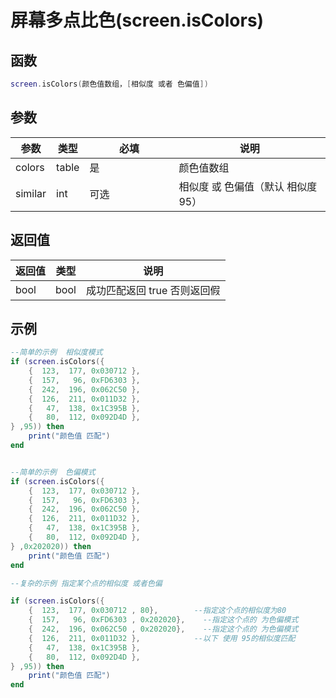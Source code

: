 # 屏幕多点比色(screen.isColors)

## 函数

```lua
screen.isColors(颜色值数组，[相似度 或者 色偏值])
```

## 参数

<table><thead><tr><th>参数</th><th>类型</th><th width="127">必填</th><th>说明</th></tr></thead><tbody><tr><td>colors</td><td>table</td><td>是</td><td>颜色值数组</td></tr><tr><td>similar</td><td>int </td><td>可选</td><td>相似度 或 色偏值（默认 相似度 95）</td></tr></tbody></table>

## 返回值

| 返回值  | 类型   | 说明                 |
| ---- | ---- | ------------------ |
| bool | bool | 成功匹配返回 true  否则返回假 |

## 示例

```lua
--简单的示例  相似度模式
if (screen.isColors({
    {  123,  177, 0x030712 },
    {  157,   96, 0xFD6303 },
    {  242,  196, 0x062C50 },
    {  126,  211, 0x011D32 },
    {   47,  138, 0x1C395B },
    {   80,  112, 0x092D4D },
} ,95)) then 
    print("颜色值 匹配")
end


--简单的示例  色偏模式
if (screen.isColors({
    {  123,  177, 0x030712 },
    {  157,   96, 0xFD6303 },
    {  242,  196, 0x062C50 },
    {  126,  211, 0x011D32 },
    {   47,  138, 0x1C395B },
    {   80,  112, 0x092D4D },
} ,0x202020)) then 
    print("颜色值 匹配")
end

--复杂的示例 指定某个点的相似度 或者色偏

if (screen.isColors({
    {  123,  177, 0x030712 , 80},        --指定这个点的相似度为80
    {  157,   96, 0xFD6303 , 0x202020},    --指定这个点的 为色偏模式 
    {  242,  196, 0x062C50 , 0x202020},    --指定这个点的 为色偏模式 
    {  126,  211, 0x011D32 },            --以下 使用 95的相似度匹配
    {   47,  138, 0x1C395B },
    {   80,  112, 0x092D4D },
} ,95)) then 
    print("颜色值 匹配")
end
```
